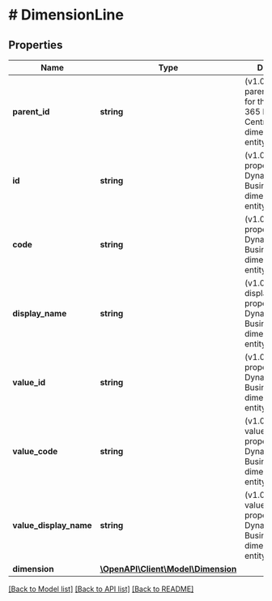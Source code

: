 # # DimensionLine

## Properties

Name | Type | Description | Notes
------------ | ------------- | ------------- | -------------
**parent_id** | **string** | (v1.0) The parentId property for the Dynamics 365 Business Central dimensionLine entity | [optional]
**id** | **string** | (v1.0) The id property for the Dynamics 365 Business Central dimensionLine entity | [optional]
**code** | **string** | (v1.0) The code property for the Dynamics 365 Business Central dimensionLine entity | [optional]
**display_name** | **string** | (v1.0) The displayName property for the Dynamics 365 Business Central dimensionLine entity | [optional]
**value_id** | **string** | (v1.0) The valueId property for the Dynamics 365 Business Central dimensionLine entity | [optional]
**value_code** | **string** | (v1.0) The valueCode property for the Dynamics 365 Business Central dimensionLine entity | [optional]
**value_display_name** | **string** | (v1.0) The valueDisplayName property for the Dynamics 365 Business Central dimensionLine entity | [optional]
**dimension** | [**\OpenAPI\Client\Model\Dimension**](Dimension.md) |  | [optional]

[[Back to Model list]](../../README.md#models) [[Back to API list]](../../README.md#endpoints) [[Back to README]](../../README.md)
